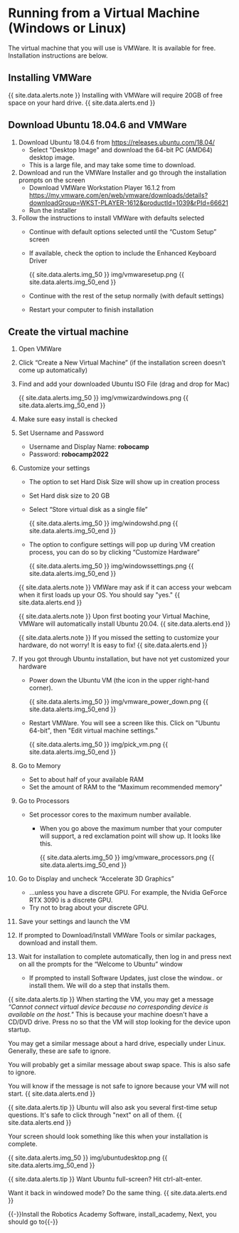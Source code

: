 # Running from a Virtual Machine (Windows or Linux)
The virtual machine that you will use is VMWare. It is available for free. Installation instructions are below.

## Installing VMWare
{{ site.data.alerts.note }}
Installing with VMWare will require 20GB of free space on your hard drive.
{{ site.data.alerts.end }}

## Download Ubuntu 18.04.6 and VMWare
1. Download Ubuntu 18.04.6 from https://releases.ubuntu.com/18.04/
    * Select "Desktop Image" and download the 64-bit PC (AMD64) desktop image.
    * This is a large file, and may take some time to download.
2. Download and run the VMWare Installer and go through the installation prompts on the screen
    * Download VMWare Workstation Player 16.1.2 from https://my.vmware.com/en/web/vmware/downloads/details?downloadGroup=WKST-PLAYER-1612&productId=1039&rPId=66621
    * Run the installer
3. Follow the instructions to install VMWare with defaults selected
    * Continue with default options selected until the “Custom Setup” screen
    * If available, check the option to include the Enhanced Keyboard Driver

        {{ site.data.alerts.img_50 }}
        img/vmwaresetup.png
        {{ site.data.alerts.img_50_end }}
    * Continue with the rest of the setup normally (with default settings)
    * Restart your computer to finish installation

## Create the virtual machine
1. Open VMWare
2. Click “Create a New Virtual Machine” (if the installation screen doesn’t come up automatically)
3. Find and add your downloaded Ubuntu ISO File (drag and drop for Mac)

    {{ site.data.alerts.img_50 }}
    img/vmwizardwindows.png
    {{ site.data.alerts.img_50_end }}
4. Make sure easy install is checked
5. Set Username and Password
    * Username and Display Name: **robocamp**
    * Password: **robocamp2022**
6. Customize your settings
    * The option to set Hard Disk Size will show up in creation process
    * Set Hard disk size to 20 GB
    * Select “Store virtual disk as a single file”

        {{ site.data.alerts.img_50 }}
        img/windowshd.png
        {{ site.data.alerts.img_50_end }}
    * The option to configure settings will pop up during VM creation process, you can do so by clicking “Customize Hardware”

        {{ site.data.alerts.img_50 }}
        img/windowssettings.png
        {{ site.data.alerts.img_50_end }}


    {{ site.data.alerts.note }}
    VMWare may ask if it can access your webcam when it first loads up your OS. You should say "yes."
    {{ site.data.alerts.end }}

    {{ site.data.alerts.note }}
    Upon first booting your Virtual Machine, VMWare will automatically install Ubuntu 20.04.
    {{ site.data.alerts.end }}

    {{ site.data.alerts.note }}
    If you missed the setting to customize your hardware, do not worry! It is easy to fix!
    {{ site.data.alerts.end }}

7. If you got through Ubuntu installation, but have not yet customized your hardware
    * Power down the Ubuntu VM (the icon in the upper right-hand corner).

        {{ site.data.alerts.img_50 }}
        img/vmware_power_down.png
        {{ site.data.alerts.img_50_end }}
    * Restart VMWare. You will see a screen like this. Click on "Ubuntu 64-bit", then "Edit virtual machine settings."
    
        {{ site.data.alerts.img_50 }}
        img/pick_vm.png
        {{ site.data.alerts.img_50_end }}
8. Go to Memory
    * Set to about half of your available RAM
    * Set the amount of RAM to the “Maximum recommended memory”
9. Go to Processors
    * Set processor cores to the maximum number available.
        * When you go above the maximum number that your computer will support, a red exclamation point will show up. It looks like this.

            {{ site.data.alerts.img_50 }}
            img/vmware_processors.png
            {{ site.data.alerts.img_50_end }}
        
10. Go to Display and uncheck “Accelerate 3D Graphics”
    * ...unless you have a discrete GPU. For example, the Nvidia GeForce RTX 3090 is a discrete GPU.
    * Try not to brag about your discrete GPU.
11. Save your settings and launch the VM
12. If prompted to Download/Install VMWare Tools or similar packages, download and install them.
13. Wait for installation to complete automatically, then log in and press next on all the prompts for the “Welcome to Ubuntu” window
    * If prompted to install Software Updates, just close the window.. or install them. We will do a step that installs them.

{{ site.data.alerts.tip }}
When starting the VM, you may get a message *“Cannot connect virtual device because no corresponding device is available on the host."* This is because your machine doesn't have a CD/DVD drive. Press no so that the VM will stop looking for the device upon startup.

You may get a similar message about a hard drive, especially under Linux. Generally, these are safe to ignore.

You will probably get a similar message about swap space. This is also safe to ignore.

You will know if the message is not safe to ignore because your VM will not start.
{{ site.data.alerts.end }}

{{ site.data.alerts.tip }}
Ubuntu will also ask you several first-time setup questions. It's safe to click through "next" on all of them.
{{ site.data.alerts.end }}

Your screen should look something like this when your installation is complete.

{{ site.data.alerts.img_50 }}
img/ubuntudesktop.png
{{ site.data.alerts.img_50_end }}

{{ site.data.alerts.tip }}
Want Ubuntu full-screen? Hit ctrl-alt-enter.

Want it back in windowed mode? Do the same thing.
{{ site.data.alerts.end }}

{{-}}Install the Robotics Academy Software, install_academy, Next, you should go to{{-}}